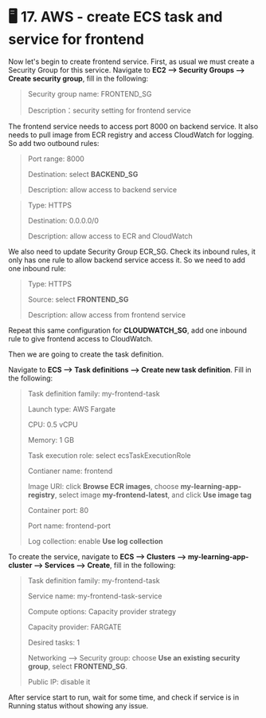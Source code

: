 # 🖥️ 17. AWS - create ECS task and service for frontend

Now let's begin to create frontend service. First, as usual we must create a Security Group for this service. Navigate to **EC2 --> Security Groups --> Create security group**, fill in the following:

>Security group name: FRONTEND_SG
>
>Description：security setting for frontend service

The frontend service needs to access port 8000 on backend service. It also needs to pull image from ECR registry and access CloudWatch for logging. So add two outbound rules:

>Port range: 8000
>
>Destination: select **BACKEND_SG**
>
>Description: allow access to backend service

>Type: HTTPS
>
>Destination: 0.0.0.0/0
>
>Description: allow access to ECR and CloudWatch

We also need to update Security Group ECR_SG. Check its inbound rules, it only has one rule to allow backend service access it. So we need to add one inbound rule:

>Type: HTTPS
>
>Source: select **FRONTEND_SG**
>
>Description: allow access from frontend service

Repeat this same configuration for **CLOUDWATCH_SG**, add one inbound rule to give frontend access to CloudWatch.

Then we are going to create the task definition.

Navigate to **ECS --> Task definitions --> Create new task definition**. Fill in the following:

>Task definition family: my-frontend-task
>
>Launch type: AWS Fargate
>
>CPU: 0.5 vCPU
>
>Memory: 1 GB
>
>Task execution role: select ecsTaskExecutionRole
>
>Contianer name: frontend
>
>Image URI: click **Browse ECR images**, choose **my-learning-app-registry**, select image **my-frontend-latest**, and click **Use image tag**
>
>Container port: 80
>
>Port name: frontend-port
>
>Log collection: enable **Use log collection**

To create the service, navigate to **ECS --> Clusters --> my-learning-app-cluster --> Services --> Create**, fill in the following:

>Task definition family: my-frontend-task
>
>Service name: my-frontend-task-service
>
>Compute options: Capacity provider strategy
>
>Capacity provider: FARGATE
>
>Desired tasks: 1
>
>Networking --> Security group: choose **Use an existing security group**, select  **FRONTEND_SG**.
>
>Public IP: disable it

After service start to run, wait for some time, and check if service is in Running status without showing any issue.